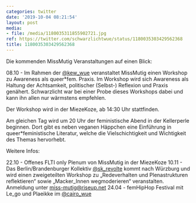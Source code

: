 ```yaml
---
categories: twitter
date: '2019-10-04 08:21:54'
layout: post
media:
- file: /media/1180035311855902721.jpg
ref: https://twitter.com/schwarzlichtwue/status/1180035303429562368
title: 1180035303429562368
---
```

Die kommenden MissMutig Veranstaltungen auf einen Blick:



08.10 - Im Rahmen der [@kew_wue](https://twitter.com/kew_wue) veranstaltet MissMutig einen Workshop zu Awareness als queer\*fem. Praxis. Im Workshop wird sich Awareness als Haltung der Achtsamkeit, politischer (Selbst-) Reflexion und Praxis genähert.
Schwarzlicht war bei einer Probe dieses Workshops dabei und kann ihn allen nur wärmstens empfehlen.



Der Workshop wird in der MiezeKoze, ab 14:30 Uhr stattfinden.



Am gleichen Tag wird um 20 Uhr der feministische Abend in der Kellerperle beginnen.
Dort gibt es neben veganen Häppchen eine Einführung in queer\*feministische Literatur, welche die Vielschichtigkeit und Wichtigkeit des Themas hervorhebt.



Weitere Infos:


22.10 - Offenes FLTI only Plenum von MissMutig in der MiezeKoze
10.11 - Das Berlin/Brandenburger Kollektiv [@sk_revolte](https://twitter.com/sk_revolte) kommt nach Würzburg und wird einen zweigeteilten Workshop zu „Redeverhalten und Plenastrukturen reflektieren“ sowie „Macker_Innen wegmoderieren“ veranstalten. Anmeldung unter miss-mutig@riseup.net 
24.04 - femHipHop Festival mit Le_go und Plaeikke im [@cairo_wue](https://twitter.com/cairo_wue)